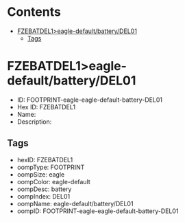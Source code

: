 



Contents
========

* [FZEBATDEL1>eagle-default/battery/DEL01](#fzebatdel1eagle-defaultbatterydel01)
	* [Tags](#tags)

# FZEBATDEL1>eagle-default/battery/DEL01

- ID: FOOTPRINT-eagle-eagle-default-battery-DEL01
- Hex ID: FZEBATDEL1
- Name: 
- Description: 

## Tags

- hexID: FZEBATDEL1
- oompType: FOOTPRINT
- oompSize: eagle
- oompColor: eagle-default
- oompDesc: battery
- oompIndex: DEL01
- oompName: eagle-default/battery/DEL01
- oompID: FOOTPRINT-eagle-eagle-default-battery-DEL01
